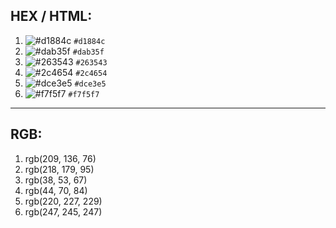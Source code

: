 ## HEX / HTML:
1. ![#d1884c](https://via.placeholder.com/15/d1884c/000000?text=+) `#d1884c`
2. ![#dab35f](https://via.placeholder.com/15/dab35f/000000?text=+) `#dab35f`
3. ![#263543](https://via.placeholder.com/15/263543/000000?text=+) `#263543`
4. ![#2c4654](https://via.placeholder.com/15/2c4654/000000?text=+) `#2c4654`
5. ![#dce3e5](https://via.placeholder.com/15/dce3e5/000000?text=+) `#dce3e5`
6. ![#f7f5f7](https://via.placeholder.com/15/f7f5f7/000000?text=+) `#f7f5f7`

---

## RGB:
1. rgb(209, 136, 76)
2. rgb(218, 179, 95)
3. rgb(38, 53, 67)
4. rgb(44, 70, 84)
5. rgb(220, 227, 229)
6. rgb(247, 245, 247)

